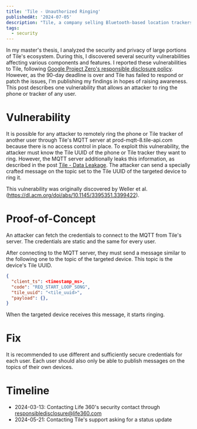 ```yaml
---
title: 'Tile - Unauthorized Ringing'
publishedAt: '2024-07-05'
description: "Tile, a company selling Bluetooth-based location trackers, has a vulnerability that allows any attacker to ring the phone or Tile tracker of any other user. I uncovered this vulnerability during my master's thesis, in which I analyzed the security and privacy of the Tile ecosystem."
tags:
  - security
---
```



In my master's thesis, I analyzed the security and privacy of large portions of Tile's ecosystem.
During this, I discovered several security vulnerabilities affecting various components and features.
I reported these vulnerabilities to Tile, following [Google Project Zero's responsible disclosure policy](https://googleprojectzero.blogspot.com/2021/04/policy-and-disclosure-2021-edition.html).
However, as the 90-day deadline is over and Tile has failed to respond or patch the issues, I'm publishing my findings in hopes of raising awareness.
This post describes one vulnerability that allows an attacker to ring the phone or tracker of any user.

# Vulnerability

It is possible for any attacker to remotely ring the phone or Tile tracker of another user through Tile's MQTT server at prod-mqtt-8.tile-api.com because there is no access control in place.
To exploit this vulnerability, the attacker must know the Tile UUID of the phone or Tile tracker they want to ring.
However, the MQTT server additionally leaks this information, as described in the post [Tile - Data Leakage](../tile-data-leakage).
The attacker can send a specially crafted message on the topic set to the Tile UUID of the targeted device to ring it.

This vulnerability was originally discovered by Weller et al. (https://dl.acm.org/doi/abs/10.1145/3395351.3399422).

# Proof-of-Concept

An attacker can fetch the credentials to connect to the MQTT from Tile's server.
The credentials are static and the same for every user.

After connecting to the MQTT server, they must send a message similar to the following one to the topic of the targeted device.
This topic is the device's Tile UUID.
```json
{
  "client_ts": <timestamp_ms>,
  "code": "REQ_START_LOOP_SONG",
  "tile_uuid": "<tile_uuid>",
  "payload": {},
}
```
When the targeted device receives this message, it starts ringing.

# Fix

It is recommended to use different and sufficiently secure credentials for each user.
Each user should also only be able to publish messages on the topics of their own devices.

# Timeline

- 2024-03-13: Contacting Life 360's security contact through responsibledisclosure@life360.com
- 2024-05-21: Contacting Tile's support asking for a status update
